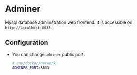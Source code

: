 # Adminer

Mysql database administration web frontend. It is accessible on `http://localhost:8033`.

## Configuration

* You can change `adminer` public port:

    ```bash
    # env/docker/network
    ADMINER_PORT=8033
    ```
